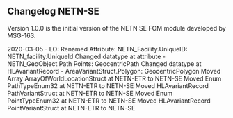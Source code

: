 ## Changelog NETN-SE

Version 1.0.0 is the initial version of the NETN SE FOM module developed by MSG-163.

2020-03-05 - LO:
Renamed Attribute: NETN_Facility.UniqueID: NETN_facility.UniqueId
Changed datatype at attribute - NETN_GeoObject.Path Points: GeocentricPath 
Changed datatype at HLAvariantRecord - AreaVariantStruct.Polygon: GeocentricPolygon
Moved Array ArrayOfWorldLocationStruct at NETN-ETR to NETN-SE
Moved Enum PathTypeEnum32 at NETN-ETR to NETN-SE
Moved HLAvariantRecord PathVariantStruct at NETN-ETR to NETN-SE
Moved Enum PointTypeEnum32 at NETN-ETR to NETN-SE
Moved HLAvariantRecord PointVariantStruct at NETN-ETR to NETN-SE